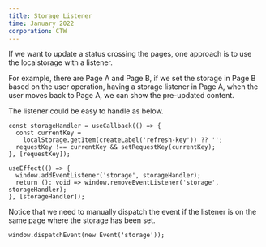 ```yaml
---
title: Storage Listener
time: January 2022
corporation: CTW
---
```


If we want to update a status crossing the pages, one approach is to use the localstorage with a listener.  

For example, there are Page A and Page B, if we set the storage in Page B based on the user operation, having a storage listener in Page A, when the user moves back to Page A, we can show the pre-updated content.    

The listener could be easy to handle as below.  

```tsx
const storageHandler = useCallback(() => {
  const currentKey =
    localStorage.getItem(createLabel('refresh-key')) ?? '';
  requestKey !== currentKey && setRequestKey(currentKey);
}, [requestKey]);

useEffect(() => {
  window.addEventListener('storage', storageHandler);
  return (): void => window.removeEventListener('storage', storageHandler);
}, [storageHandler]);
```

Notice that we need to manually dispatch the event if the listener is on the same page where the storage has been set.  

```tsx
window.dispatchEvent(new Event('storage'));
```
